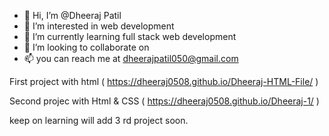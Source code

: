 - 👋 Hi, I’m @Dheeraj Patil
- 👀 I’m interested in web development
- 🌱 I’m currently learning full stack web development
- 💞️ I’m looking to collaborate on
- 📫 you can reach me at dheerajpatil050@gmail.com
<!---
Dheeraj0508/Dheeraj0508 is a ✨ special ✨ repository because its `README.md` (this file) appears on your GitHub profile.
You can click the Preview link to take a look at your changes.
--->
First project with html ( https://dheeraj0508.github.io/Dheeraj-HTML-File/ )

Second projec with Html & CSS ( https://dheeraj0508.github.io/Dheeraj-1/ )

keep on learning will add 3 rd project soon.

